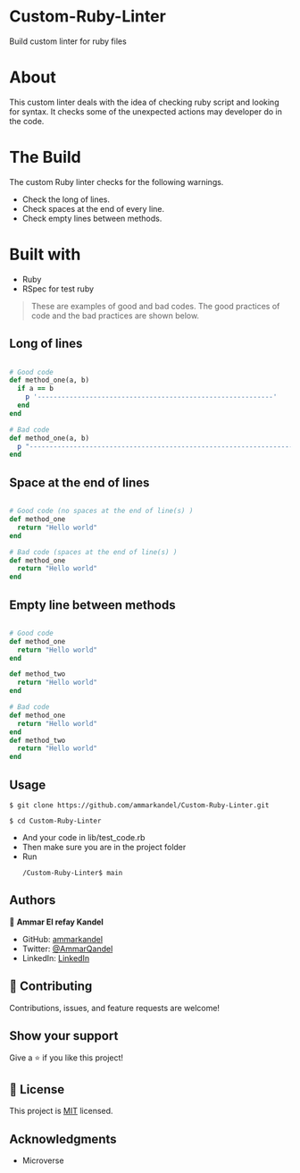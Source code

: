 # Custom-Ruby-Linter

Build custom linter for ruby files

# About

This custom linter deals with the idea of checking ruby script and looking for syntax. It checks some of the unexpected actions may developer do in the code.

# The Build

The custom Ruby linter checks for the following warnings.

- Check the long of lines.
- Check spaces at the end of every line.
- Check empty lines between methods.

# Built with

- Ruby
- RSpec for test ruby

> These are examples of good and bad codes. The good practices of code and the bad practices are shown below.

## Long of lines

```ruby

# Good code
def method_one(a, b)
  if a == b
    p '-----------------------------------------------------------'
  end
end

# Bad code
def method_one(a, b)
  p "-------------------------------------------------------------------" if a == b
end

```

## Space at the end of lines

```ruby

# Good code (no spaces at the end of line(s) )
def method_one
  return "Hello world"
end

# Bad code (spaces at the end of line(s) )
def method_one
  return "Hello world"
end

```

## Empty line between methods

```ruby

# Good code
def method_one
  return "Hello world"
end

def method_two
  return "Hello world"
end

# Bad code
def method_one
  return "Hello world"
end
def method_two
  return "Hello world"
end
```

## Usage

```
$ git clone https://github.com/ammarkandel/Custom-Ruby-Linter.git
```

```
$ cd Custom-Ruby-Linter
```

- And your code in lib/test_code.rb
- Then make sure you are in the project folder
- Run
  ```
  /Custom-Ruby-Linter$ main
  ```

## Authors

👤 **Ammar El refay Kandel**

- GitHub: [ammarkandel](https://github.com/ammarkandel)
- Twitter: [@AmmarQandel](https://twitter.com/AmmarQandel)
- LinkedIn: [LinkedIn](https://www.linkedin.com/in/ammar-kandel-7b4100193/)

## 🤝 Contributing

Contributions, issues, and feature requests are welcome!

## Show your support

Give a ⭐️ if you like this project!

## 📝 License

This project is [MIT](LICENSE) licensed.

## Acknowledgments

- Microverse
